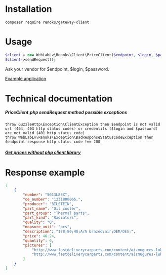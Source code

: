 # Installation
```
composer require renoks/gateway-client
```

# Usage
```php
$client = new WebLabLv\Renoks\Client\PriceClient($endpoint, $login, $password);
$client->sendRequest();
```
Ask your vendor for $endpoint, $login, $password.

[Example application](https://github.com/renoks/gateway-client-example-app)

# Technical documentation

##### PriceClient.php sendRequest method possible exceptions
```
throw GuzzleHttp\Exception\ClientException then $endpoint is not valid url (404, 403 http status codes) or credentils ($login and $password) are not valid (401 http status code)
throw WebLabLv\Renoks\Exception\BadResponseStatusCodeException then $endpoint response http status code !== 200
```

##### [Get prices without php client library](/doc/api-usage-without-php-lib.md)

# Response example
```json
[
    {
        "number": "5013L83X",
        "oe_number": "1231800065,",
        "producer": "BILSTEIN",
        "part_name": "Oil cooler",
        "part_group": "Thermal parts",
        "part_kind": "Radiators",
        "quality": "Q",
        "measure_unit": "pcs",
        "description": "178;80;48;A/A brazed;air;OEM/OES;",
        "price": 46.24,
        "quantity": 0,
        "pictures": [
            "http://www.fastdeliverycarparts.com/content/aizmugures-lukturi/__750/32u188-e.jpg",
            "http://www.fastdeliverycarparts.com/content/aizmugures-lukturi/__750/32u188-e-1.jpg"
        ]
    }
]
```
